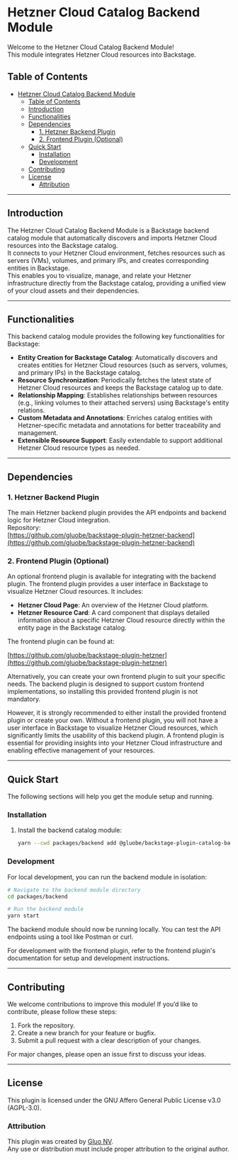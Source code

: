 # Hetzner Cloud Catalog Backend Module

Welcome to the Hetzner Cloud Catalog Backend Module!  
This module integrates Hetzner Cloud resources into Backstage.

## Table of Contents

- [Hetzner Cloud Catalog Backend Module](#hetzner-cloud-catalog-backend-module)
  - [Table of Contents](#table-of-contents)
  - [Introduction](#introduction)
  - [Functionalities](#functionalities)
  - [Dependencies](#dependencies)
    - [1. Hetzner Backend Plugin](#1-hetzner-backend-plugin)
    - [2. Frontend Plugin (Optional)](#2-frontend-plugin-optional)
  - [Quick Start](#quick-start)
    - [Installation](#installation)
    - [Development](#development)
  - [Contributing](#contributing)
  - [License](#license)
    - [Attribution](#attribution)

---

## Introduction

The Hetzner Cloud Catalog Backend Module is a Backstage backend catalog module that automatically discovers and imports Hetzner Cloud resources into the Backstage catalog.  
It connects to your Hetzner Cloud environment, fetches resources such as servers (VMs), volumes, and primary IPs, and creates corresponding entities in Backstage.  
This enables you to visualize, manage, and relate your Hetzner infrastructure directly from the Backstage catalog, providing a unified view of your cloud assets and their dependencies.

---

## Functionalities

This backend catalog module provides the following key functionalities for Backstage:

- **Entity Creation for Backstage Catalog**: Automatically discovers and creates entities for Hetzner Cloud resources (such as servers, volumes, and primary IPs) in the Backstage catalog.
- **Resource Synchronization**: Periodically fetches the latest state of Hetzner Cloud resources and keeps the Backstage catalog up to date.
- **Relationship Mapping**: Establishes relationships between resources (e.g., linking volumes to their attached servers) using Backstage's entity relations.
- **Custom Metadata and Annotations**: Enriches catalog entities with Hetzner-specific metadata and annotations for better traceability and management.
- **Extensible Resource Support**: Easily extendable to support additional Hetzner Cloud resource types as needed.

---

## Dependencies

### 1. Hetzner Backend Plugin

The main Hetzner backend plugin provides the API endpoints and backend logic for Hetzner Cloud integration.  
Repository:  
[https://github.com/gluobe/backstage-plugin-hetzner-backend](https://github.com/gluobe/backstage-plugin-hetzner-backend)

### 2. Frontend Plugin (Optional)

An optional frontend plugin is available for integrating with the backend plugin. The frontend plugin provides a user interface in Backstage to visualize Hetzner Cloud resources. It includes:

- **Hetzner Cloud Page**: An overview of the Hetzner Cloud platform.
- **Hetzner Resource Card**: A card component that displays detailed information about a specific Hetzner Cloud resource directly within the entity page in the Backstage catalog.

The frontend plugin can be found at:

[https://github.com/gluobe/backstage-plugin-hetzner](https://github.com/gluobe/backstage-plugin-hetzner)

Alternatively, you can create your own frontend plugin to suit your specific needs. The backend plugin is designed to support custom frontend implementations, so installing this provided frontend plugin is not mandatory.

However, it is strongly recommended to either install the provided frontend plugin or create your own. Without a frontend plugin, you will not have a user interface in Backstage to visualize Hetzner Cloud resources, which significantly limits the usability of this backend plugin. A frontend plugin is essential for providing insights into your Hetzner Cloud infrastructure and enabling effective management of your resources.

---

## Quick Start

The following sections will help you get the module setup and running.

### Installation

1. Install the backend catalog module:

   ```bash
   yarn --cwd packages/backend add @gluobe/backstage-plugin-catalog-backend-module-hetzner
   ```

### Development

For local development, you can run the backend module in isolation:

```bash
# Navigate to the backend module directory
cd packages/backend

# Run the backend module
yarn start
```

The backend module should now be running locally. You can test the API endpoints using a tool like Postman or curl.

For development with the frontend plugin, refer to the frontend plugin's documentation for setup and development instructions.

---

## Contributing

We welcome contributions to improve this module! If you’d like to contribute, please follow these steps:

1. Fork the repository.
2. Create a new branch for your feature or bugfix.
3. Submit a pull request with a clear description of your changes.

For major changes, please open an issue first to discuss your ideas.

---

## License

This plugin is licensed under the GNU Affero General Public License v3.0 (AGPL-3.0).

### Attribution

This plugin was created by [Gluo NV](https://gluo.be).  
Any use or distribution must include proper attribution to the original author.
